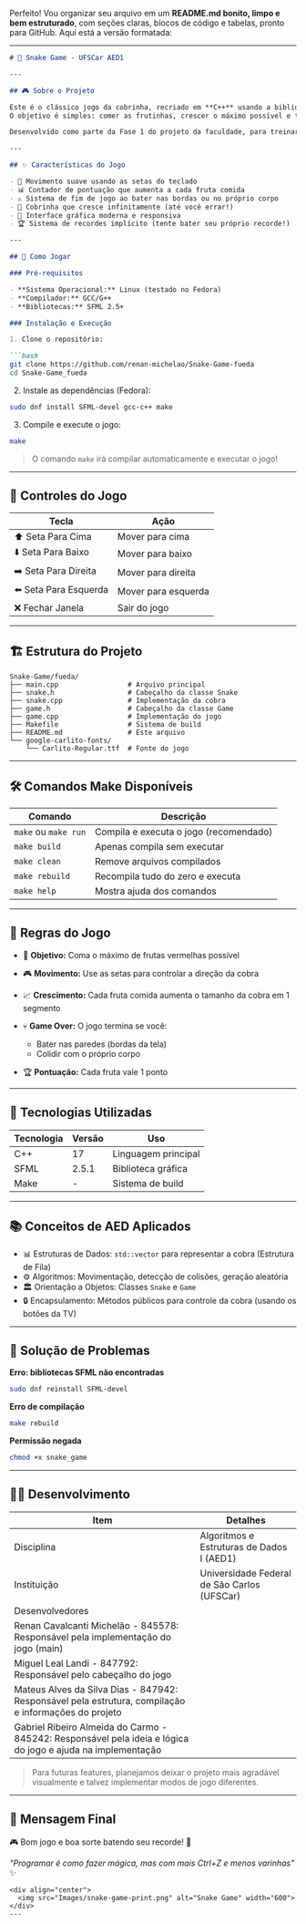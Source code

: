 Perfeito! Vou organizar seu arquivo em um **README.md bonito, limpo e bem estruturado**, com seções claras, blocos de código e tabelas, pronto para GitHub. Aqui está a versão formatada:

---

````markdown
# 🐍 Snake Game - UFSCar AED1

---

## 🎮 Sobre o Projeto

Este é o clássico jogo da cobrinha, recriado em **C++** usando a biblioteca gráfica **SFML**!  
O objetivo é simples: comer as frutinhas, crescer o máximo possível e tentar não se enrolar (literalmente 😄).

Desenvolvido como parte da Fase 1 do projeto da faculdade, para treinar lógica de programação, estruturas de dados e manipulação gráfica.

---

## ✨ Características do Jogo

- 🎯 Movimento suave usando as setas do teclado  
- 📊 Contador de pontuação que aumenta a cada fruta comida  
- ⚠️ Sistema de fim de jogo ao bater nas bordas ou no próprio corpo  
- 🐍 Cobrinha que cresce infinitamente (até você errar!)  
- 🎨 Interface gráfica moderna e responsiva  
- 🏆 Sistema de recordes implícito (tente bater seu próprio recorde!)

---

## 🚀 Como Jogar

### Pré-requisitos

- **Sistema Operacional:** Linux (testado no Fedora)  
- **Compilador:** GCC/G++  
- **Bibliotecas:** SFML 2.5+

### Instalação e Execução

1. Clone o repositório:

```bash
git clone https://github.com/renan-michelao/Snake-Game-fueda
cd Snake-Game_fueda
````

2. Instale as dependências (Fedora):

```bash
sudo dnf install SFML-devel gcc-c++ make
```

3. Compile e execute o jogo:

```bash
make
```

> O comando `make` irá compilar automaticamente e executar o jogo!

---

## 🎯 Controles do Jogo

| Tecla                 | Ação                |
| --------------------- | ------------------- |
| ⬆️ Seta Para Cima     | Mover para cima     |
| ⬇️ Seta Para Baixo    | Mover para baixo    |
| ➡️ Seta Para Direita  | Mover para direita  |
| ⬅️ Seta Para Esquerda | Mover para esquerda |
| ❌ Fechar Janela       | Sair do jogo        |

---

## 🏗️ Estrutura do Projeto

```
Snake-Game/fueda/
├── main.cpp                 # Arquivo principal
├── snake.h                  # Cabeçalho da classe Snake
├── snake.cpp                # Implementação da cobra
├── game.h                   # Cabeçalho da classe Game
├── game.cpp                 # Implementação do jogo
├── Makefile                 # Sistema de build
├── README.md                # Este arquivo
└── google-carlito-fonts/
    └── Carlito-Regular.ttf  # Fonte do jogo
```

---

## 🛠️ Comandos Make Disponíveis

| Comando              | Descrição                              |
| -------------------- | -------------------------------------- |
| `make` ou `make run` | Compila e executa o jogo (recomendado) |
| `make build`         | Apenas compila sem executar            |
| `make clean`         | Remove arquivos compilados             |
| `make rebuild`       | Recompila tudo do zero e executa       |
| `make help`          | Mostra ajuda dos comandos              |

---

## 🎯 Regras do Jogo

* 🎯 **Objetivo:** Coma o máximo de frutas vermelhas possível
* 🎮 **Movimento:** Use as setas para controlar a direção da cobra
* 📈 **Crescimento:** Cada fruta comida aumenta o tamanho da cobra em 1 segmento
* 💀 **Game Over:** O jogo termina se você:

  * Bater nas paredes (bordas da tela)
  * Colidir com o próprio corpo
* 🏆 **Pontuação:** Cada fruta vale 1 ponto

---

## 🔧 Tecnologias Utilizadas

| Tecnologia | Versão | Uso                 |
| ---------- | ------ | ------------------- |
| C++        | 17     | Linguagem principal |
| SFML       | 2.5.1  | Biblioteca gráfica  |
| Make       | -      | Sistema de build    |

---

## 📚 Conceitos de AED Aplicados

* 📊 Estruturas de Dados: `std::vector` para representar a cobra (Estrutura de Fila)
* ⚙️ Algoritmos: Movimentação, detecção de colisões, geração aleatória
* 🏛️ Orientação a Objetos: Classes `Snake` e `Game`
* 🔒 Encapsulamento: Métodos públicos para controle da cobra (usando os botões da TV)

---

## 🐛 Solução de Problemas

**Erro: bibliotecas SFML não encontradas**

```bash
sudo dnf reinstall SFML-devel
```

**Erro de compilação**

```bash
make rebuild
```

**Permissão negada**

```bash
chmod +x snake_game
```

---

## 👨‍💻 Desenvolvimento

| Item                                                                                                        | Detalhes                                    |
| ----------------------------------------------------------------------------------------------------------- | ------------------------------------------- |
| Disciplina                                                                                                  | Algoritmos e Estruturas de Dados I (AED1)   |
| Instituição                                                                                                 | Universidade Federal de São Carlos (UFSCar) |
| Desenvolvedores                                                                                             |                                             |
| Renan Cavalcanti Michelão - 845578: Responsável pela implementação do jogo (main)                           |                                             |
| Miguel Leal Landi - 847792: Responsável pelo cabeçalho do jogo                                              |                                             |
| Mateus Alves da Silva Dias - 847942: Responsável pela estrutura, compilação e informações do projeto        |                                             |
| Gabriel Ribeiro Almeida do Carmo - 845242: Responsável pela ideia e lógica do jogo e ajuda na implementação |                                             |

> Para futuras features, planejamos deixar o projeto mais agradável visualmente e talvez implementar modos de jogo diferentes.

---

## 🎯 Mensagem Final

🎮 Bom jogo e boa sorte batendo seu recorde! 🐍

*"Programar é como fazer mágica, mas com mais Ctrl+Z e menos varinhas"* ✨

```
<div align="center">
  <img src="Images/snake-game-print.png" alt="Snake Game" width="600">
</div>
---


```
